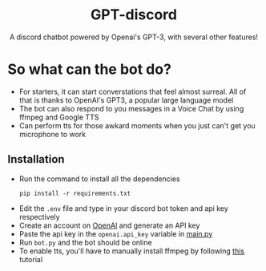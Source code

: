 <div align="center">

# GPT-discord
A discord chatbot powered by Openai's GPT-3, with several other features!

</div>

# So what can the bot do?
- For starters, it can start converstations that feel almost surreal. All of that is thanks to OpenAI's GPT3, a popular large language model
- The bot can also respond to you messages in a Voice Chat by using ffmpeg and Google TTS
- Can perform tts for those awkard moments when you just can't get you microphone to work
  
## Installation

- Run the command to install all the dependencies
  ```
  pip install -r requirements.txt
  ```
- Edit the `.env` file and type in your discord bot token and api key respectively
- Create an account on [OpenAI](https://openai.com/api/) and generate an API key
- Paste the api key in the `openai.api_key` variable in [main.py](main.py)
- Run `bot.py` and the bot should be online
- To enable tts, you'll have to manually install ffmpeg by following [this](https://www.geeksforgeeks.org/how-to-install-ffmpeg-on-windows/) tutorial 


